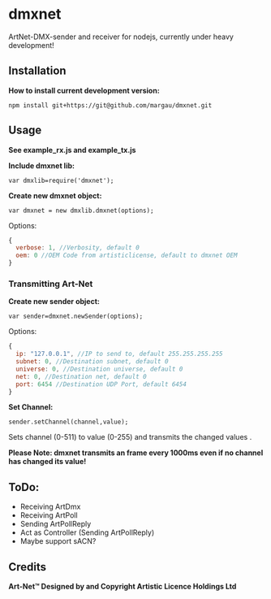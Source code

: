 # dmxnet
ArtNet-DMX-sender and receiver for nodejs,
currently under heavy development!

## Installation

**How to install current development version:**

`npm install git+https://git@github.com/margau/dmxnet.git `

## Usage

**See example_rx.js and example_tx.js**

**Include dmxnet lib:**

`var dmxlib=require('dmxnet');`

**Create new dmxnet object:**

`var dmxnet = new dmxlib.dmxnet(options);`

Options:

```javascript
{
  verbose: 1, //Verbosity, default 0
  oem: 0 //OEM Code from artisticlicense, default to dmxnet OEM
}
```

### Transmitting Art-Net

**Create new sender object:**

`var sender=dmxnet.newSender(options);`

Options:

```javascript
{
  ip: "127.0.0.1", //IP to send to, default 255.255.255.255
  subnet: 0, //Destination subnet, default 0
  universe: 0, //Destination universe, default 0
  net: 0, //Destination net, default 0
  port: 6454 //Destination UDP Port, default 6454
}
```

**Set Channel:**

`sender.setChannel(channel,value);`

Sets channel (0-511) to value (0-255) and transmits the changed values .

**Please Note: dmxnet transmits an frame every 1000ms even if no channel has changed its value!**

## ToDo:

- Receiving ArtDmx
- Receiving ArtPoll
- Sending ArtPollReply
- Act as Controller (Sending ArtPollReply)
- Maybe support sACN?


## Credits

**Art-Net™ Designed by and Copyright Artistic Licence Holdings Ltd**